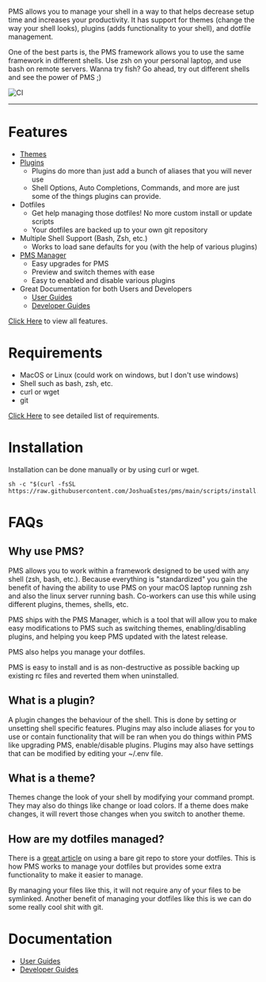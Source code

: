 PMS allows you to manage your shell in a way to that helps decrease setup time
and increases your productivity. It has support for themes (change the way your
shell looks), plugins (adds functionality to your shell), and dotfile
management.

One of the best parts is, the PMS framework allows you to use the same
framework in different shells. Use zsh on your personal laptop, and use bash on
remote servers. Wanna try fish? Go ahead, try out different shells and see the
power of PMS ;)

![CI](https://github.com/JoshuaEstes/pms/workflows/CI/badge.svg?branch=main)

---

# Features

* [Themes](https://joshuaestes.github.io/pms/themes.html)
* [Plugins](https://joshuaestes.github.io/pms/plugins.html)
  * Plugins do more than just add a bunch of aliases that you will never use
  * Shell Options, Auto Completions, Commands, and more are just some of the
    things plugins can provide.
* Dotfiles
  * Get help managing those dotfiles! No more custom install or update scripts
  * Your dotfiles are backed up to your own git repository
* Multiple Shell Support (Bash, Zsh, etc.)
  * Works to load sane defaults for you (with the help of various plugins)
* [PMS Manager](https://joshuaestes.github.io/pms/pms-manager.html)
  * Easy upgrades for PMS
  * Preview and switch themes with ease
  * Easy to enabled and disable various plugins
* Great Documentation for both Users and Developers
  * [User Guides](https://joshuaestes.github.io/pms/)
  * [Developer Guides](https://github.com/JoshuaEstes/pms/wiki)

[Click Here](https://joshuaestes.github.io/pms/features.html) to view all
features.

# Requirements

* MacOS or Linux (could work on windows, but I don't use windows)
* Shell such as bash, zsh, etc.
* curl or wget
* git

[Click Here](https://joshuaestes.github.io/pms/requirements.html) to see
detailed list of requirements.

# Installation

Installation can be done manually or by using curl or wget.

```
sh -c "$(curl -fsSL https://raw.githubusercontent.com/JoshuaEstes/pms/main/scripts/install.sh)"
```

# FAQs

## Why use PMS?

PMS allows you to work within a framework designed to be used with any shell
(zsh, bash, etc.). Because everything is "standardized" you gain the benefit of
having the ability to use PMS on your macOS laptop running zsh and also the
linux server running bash. Co-workers can use this while using different
plugins, themes, shells, etc.

PMS ships with the PMS Manager, which is a tool that will allow you to make easy
modifications to PMS such as switching themes, enabling/disabling plugins, and
helping you keep PMS updated with the latest release.

PMS also helps you manage your dotfiles.

PMS is easy to install and is as non-destructive as possible backing up existing
rc files and reverted them when uninstalled.

## What is a plugin?

A plugin changes the behaviour of the shell. This is done by setting or
unsetting shell specific features. Plugins may also include aliases for you to
use or contain functionality that will be ran when you do things within PMS like
upgrading PMS, enable/disable plugins. Plugins may also have settings that can
be modified by editing your ~/.env file.

## What is a theme?

Themes change the look of your shell by modifying your command prompt. They may
also do things like change or load colors. If a theme does make changes, it will
revert those changes when you switch to another theme.

## How are my dotfiles managed?

There is a [great article](https://www.atlassian.com/git/tutorials/dotfiles) on
using a bare git repo to store your dotfiles. This is how PMS works to manage
your dotfiles but provides some extra functionality to make it easier to manage.

By managing your files like this, it will not require any of your files to be
symlinked. Another benefit of managing your dotfiles like this is we can do some
really cool shit with git.

# Documentation

* [User Guides](https://joshuaestes.github.io/pms/)
* [Developer Guides](https://github.com/JoshuaEstes/pms/wiki)
